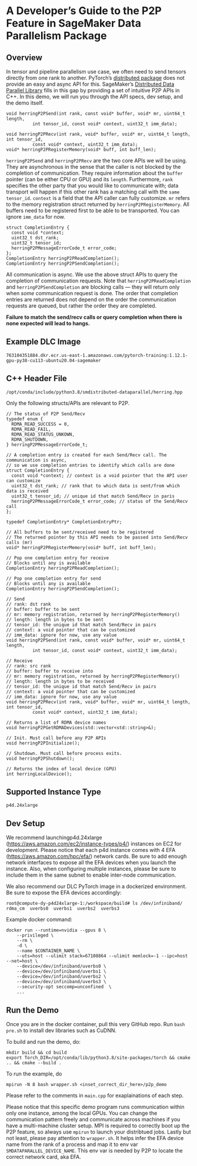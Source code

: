 # A Developer’s Guide to the P2P Feature in SageMaker Data Parallelism Package

## Overview
In tensor and pipeline parallelism use case, we often need to send tensors directly from one rank to another. PyTorch’s [distributed package](https://pytorch.org/docs/stable/distributed.html) does not provide an easy and async API for this. SageMaker’s [Distributed Data Parallel Library](https://docs.aws.amazon.com/sagemaker/latest/dg/data-parallel-intro.html) fills in this gap by providing a set of intuitive P2P APIs in C++. In this demo, we will run you through the API specs, dev setup, and the demo itself.

```
void herringP2PSend(int rank, const void* buffer, void* mr, uint64_t length,
          int tensor_id, const void* context, uint32_t imm_data);
          
void herringP2PRecv(int rank, void* buffer, void* mr, uint64_t length, int tensor_id,
          const void* context, uint32_t imm_data);   
void* herringP2PRegisterMemory(void* buff, int buff_len);      
```

`herringP2PSend` and `herringP2PRecv` are the two core APIs we will be using. They are asynchronous in the sense that the caller is not blocked by the completion of communication. They require information about the `buffer` pointer (can be either CPU or GPU) and its `length`. Furthermore, `rank` specifies the other party that you would like to communicate with; data transport will happen if this other rank has a matching call with the `same tensor_id`. `context` is a field that the API caller can fully customize. `mr` refers to the memory registration struct returned by `herringP2PRegisterMemory`. All buffers need to be registered first to be able to be transported. You can ignore `imm_data` for now.

```
struct CompletionEntry {
  const void *context;
  uint32_t dst_rank;
  uint32_t tensor_id;
  herringP2PMessageErrorCode_t error_code;
};
CompletionEntry herringP2PReadCompletion();
CompletionEntry herringP2PSendCompletion();
```
All communication is async. We use the above struct APIs to query the completion of communication requests. Note that `herringP2PReadCompletion` and `herringP2PSendCompletion` are blocking calls — they will return only when *some* communication request is done. The order that completion entries are returned does not depend on the order the communication requests are queued, but rather the order they are completed.

**Failure to match the send/recv calls or query completion when there is none expected will lead to hangs.**


## Example DLC Image
```
763104351884.dkr.ecr.us-east-1.amazonaws.com/pytorch-training:1.12.1-gpu-py38-cu113-ubuntu20.04-sagemaker
```
## C++ Header File
```
/opt/conda/include/python3.8/smdistributed-dataparallel/herring.hpp
```
Only the following structs/APIs are relevant to P2P.
```
// The status of P2P Send/Recv
typedef enum {
  RDMA_READ_SUCCESS = 0,
  RDMA_READ_FAIL,
  RDMA_READ_STATUS_UNKOWN,
  RDMA_SHUTDOWN,
} herringP2PMessageErrorCode_t;

// A completion entry is created for each Send/Recv call. The communication is async,
// so we use completion entries to identify which calls are done
struct CompletionEntry {
  const void *context; // context is a void pointer that the API user can customize
  uint32_t dst_rank; // rank that to which data is sent/from which data is received
  uint32_t tensor_id; // unique id that match Send/Recv in paris
  herringP2PMessageErrorCode_t error_code; // status of the Send/Recv call
};

typedef CompletionEntry* CompletionEntryPtr;

// All buffers to be sent/received need to be registered
// The returned pointer by this API needs to be passed into Send/Recv calls (mr)
void* herringP2PRegisterMemory(void* buff, int buff_len);
  
// Pop one completion entry for receive
// Blocks until any is available
CompletionEntry herringP2PReadCompletion();

// Pop one completion entry for send
// Blocks until any is available
CompletionEntry herringP2PSendCompletion();

// Send
// rank: dst rank
// buffer: buffer to be sent
// mr: memory registration, returned by herringP2PRegisterMemory()
// length: length in bytes to be sent
// tensor_id: the unique id that match Send/Recv in pairs
// context: a void pointer that can be customized
// imm_data: ignore for now, use any value
void herringP2PSend(int rank, const void* buffer, void* mr, uint64_t length,
          int tensor_id, const void* context, uint32_t imm_data);

// Receive
// rank: src rank
// buffer: buffer to receive into
// mr: memory registration, returned by herringP2PRegisterMemory()
// length: length in bytes to be received
// tensor_id: the unique id that match Send/Recv in pairs
// context: a void pointer that can be customized
// imm_data: ignore for now, use any value
void herringP2PRecv(int rank, void* buffer, void* mr, uint64_t length, int tensor_id,
          const void* context, uint32_t imm_data);

// Returns a list of RDMA device names
void herringP2PGetRDMADevices(std::vector<std::string>&);

// Init. Must call before any P2P APIs
void herringP2PInitialize();

// Shutdown. Must call before process exits.
void herringP2PShutdown();

// Returns the index of local device (GPU)
int herringLocalDevice();
```

## Supported Instance Type
```
p4d.24xlarge
```

## Dev Setup

We recommend launchingp4d.24xlarge (https://aws.amazon.com/ec2/instance-types/p4/) instances on EC2 for development. Please notice that each p4d instance comes with 4 EFA (https://aws.amazon.com/hpc/efa/) network cards. Be sure to add enough network interfaces to expose all the EFA devices when you launch the instance. Also, when configuring multiple instances, please be sure to include them in the same subnet to enable inter-node communication.

We also recommend our DLC PyTorch image in a dockerized environment. Be sure to expose the EFA devices accordingly:
```
root@compute-dy-p4d24xlarge-1:/workspace/build# ls /dev/infiniband/
rdma_cm  uverbs0  uverbs1  uverbs2  uverbs3
```
Example docker command:
```
docker run --runtime=nvidia --gpus 8 \
    --privileged \
    --rm \
    -d \
    --name $CONTAINER_NAME \
    --uts=host --ulimit stack=67108864 --ulimit memlock=-1 --ipc=host --net=host \
    --device=/dev/infiniband/uverbs0 \
    --device=/dev/infiniband/uverbs1 \
    --device=/dev/infiniband/uverbs2 \
    --device=/dev/infiniband/uverbs3 \
    --security-opt seccomp=unconfined  \
    ...
```

## Run the Demo
Once you are in the docker container, pull this very GitHub repo. Run `bash pre.sh` to install dev libraries such as CuDNN.

To build and run the demo, do:

```
mkdir build && cd build
export Torch_DIR=/opt/conda/lib/python3.8/site-packages/torch && cmake .. && cmake --build .
```

To run the example, do
```
mpirun -N 8 bash wrapper.sh <inset_correct_dir_here>/p2p_demo
```

Please refer to the comments in `main.cpp` for exaplainations of each step.

Please notice that this specific demo program runs communication within only one instance, among the local GPUs. You can change the communication pattern freely and communicate across machines if you have a multi-machine cluster setup. MPI is required to correctly boot up the P2P feature, so always use `mpirun` to launch your distribtued jobs. Lastly but not least, please pay attention to `wrapper.sh`. It helps infer the EFA device name from the rank of a process and map it to env var `SMDATAPARALLEL_DEVICE_NAME`. This env var is needed by P2P to locate the correct network card, aka EFA.

